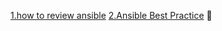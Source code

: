 [1.how to review ansible](https://github.com/shangaijun/blog/blob/master/articles/ansible/1.md)
[2.Ansible Best Practice](https://github.com/shangaijun/blog/blob/master/articles/ansible/2.md)

